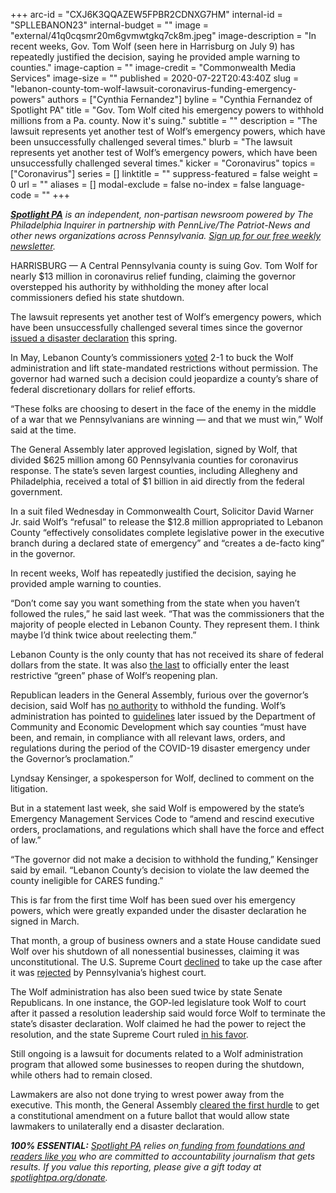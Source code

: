 +++
arc-id = "CXJ6K3QQAZEW5FPBR2CDNXG7HM"
internal-id = "SPLLEBANON23"
internal-budget = ""
image = "external/41q0cqsmr20m6gvmwtgkq7ck8m.jpeg"
image-description = "In recent weeks, Gov. Tom Wolf (seen here in Harrisburg on July 9) has repeatedly justified the decision, saying he provided ample warning to counties."
image-caption = ""
image-credit = "Commonwealth Media Services"
image-size = ""
published = 2020-07-22T20:43:40Z
slug = "lebanon-county-tom-wolf-lawsuit-coronavirus-funding-emergency-powers"
authors = ["Cynthia Fernandez"]
byline = "Cynthia Fernandez of Spotlight PA"
title = "Gov. Tom Wolf cited his emergency powers to withhold millions from a Pa. county. Now it's suing."
subtitle = ""
description = "The lawsuit represents yet another test of Wolf’s emergency powers, which have been unsuccessfully challenged several times."
blurb = "The lawsuit represents yet another test of Wolf’s emergency powers, which have been unsuccessfully challenged several times."
kicker = "Coronavirus"
topics = ["Coronavirus"]
series = []
linktitle = ""
suppress-featured = false
weight = 0
url = ""
aliases = []
modal-exclude = false
no-index = false
language-code = ""
+++

<a href="https://www.spotlightpa.org/"><i><b>Spotlight PA</b></i></a><i> is an independent, non-partisan newsroom powered by The Philadelphia Inquirer in partnership with PennLive/The Patriot-News and other news organizations across Pennsylvania. </i><a href="https://www.spotlightpa.org/newsletters"><i>Sign up for our free weekly newsletter</i></a><i>.</i>

HARRISBURG — A Central Pennsylvania county is suing Gov. Tom Wolf for nearly $13 million in coronavirus relief funding, claiming the governor overstepped his authority by withholding the money after local commissioners defied his state shutdown.

The lawsuit represents yet another test of Wolf’s emergency powers, which have been unsuccessfully challenged several times since the governor <a href="https://www.spotlightpa.org/news/2020/03/coronavirus-tom-wolf-emergency-powers-pennsylvania/">issued a disaster declaration</a> this spring.

In May, Lebanon County’s commissioners <a href="https://www.ldnews.com/story/news/2020/05/15/coronavirus-in-pa-lebanon-county-rejects-gov-wolf-moves-itself-into-yellow-phase-reopen/5197265002/">voted</a> 2-1 to buck the Wolf administration and lift state-mandated restrictions without permission. The governor had warned such a decision could jeopardize a county’s share of federal discretionary dollars for relief efforts.

“These folks are choosing to desert in the face of the enemy in the middle of a war that we Pennsylvanians are winning — and that we must win,” Wolf said at the time.

<script src="https://www.spotlightpa.org/embed.js" async></script><div data-spl-embed-version="1" data-spl-src="https://www.spotlightpa.org/embeds/donate/"></div>


The General Assembly later approved legislation, signed by Wolf, that divided $625 million among 60 Pennsylvania counties for coronavirus response. The state’s seven largest counties, including Allegheny and Philadelphia, received a total of $1 billion in aid directly from the federal government.

In a suit filed Wednesday in Commonwealth Court, Solicitor David Warner Jr. said Wolf’s “refusal” to release the $12.8 million appropriated to Lebanon County “effectively consolidates complete legislative power in the executive branch during a declared state of emergency” and “creates a de-facto king” in the governor.

In recent weeks, Wolf has repeatedly justified the decision, saying he provided ample warning to counties.

“Don’t come say you want something from the state when you haven’t followed the rules,” he said last week. “That was the commissioners that the majority of people elected in Lebanon County. They represent them. I think maybe I’d think twice about reelecting them.”

Lebanon County is the only county that has not received its share of federal dollars from the state. It was also <a href="https://web.archive.org/web/20230117063800/https://www.governor.pa.gov/newsroom/gov-wolf-last-pa-county-will-move-to-green-on-july-3/">the last</a> to officially enter the least restrictive “green” phase of Wolf’s reopening plan.

Republican leaders in the General Assembly, furious over the governor’s decision, said Wolf has <a href="http://www.repsaylor.com/News/17903/Latest-News/Saylor-Calls-for-Governor-to-Release-COVID-19-Relief-Funds-to-Lebanon-County">no authority</a> to withhold the funding. Wolf’s administration has pointed to <a href="https://dced.pa.gov/download/covid-19-county-relief-block-grant-guidelines-2020/?wpdmdl=94990">guidelines</a> later issued by the Department of Community and Economic Development which say counties “must have been, and remain, in compliance with all relevant laws, orders, and regulations during the period of the COVID-19 disaster emergency under the Governor’s proclamation.”

Lyndsay Kensinger, a spokesperson for Wolf, declined to comment on the litigation.

But in a statement last week, she said Wolf is empowered by the state’s Emergency Management Services Code to “amend and rescind executive orders, proclamations, and regulations which shall have the force and effect of law.”

“The governor did not make a decision to withhold the funding,” Kensinger said by email. “Lebanon County’s decision to violate the law deemed the county ineligible for CARES funding.”

This is far from the first time Wolf has been sued over his emergency powers, which were greatly expanded under the disaster declaration he signed in March.

<script src="https://www.spotlightpa.org/embed.js" async></script><div data-spl-embed-version="1" data-spl-src="https://www.spotlightpa.org/embeds/newsletter/"></div>


That month, a group of business owners and a state House candidate sued Wolf over his shutdown of all nonessential businesses, claiming it was unconstitutional. The U.S. Supreme Court <a href="https://pittsburgh.cbslocal.com/2020/05/06/danny-devito-supreme-court-challenge-gov-wolf-shutdown-order/" target=_blank>declined</a> to take up the case after it was <a href="https://www.law.com/thelegalintelligencer/2020/04/14/pa-justices-toss-emergency-challenge-to-wolfs-covid-19-shutdown-order/?slreturn=20200622164020" target=_blank>rejected</a> by Pennsylvania’s highest court.

The Wolf administration has also been sued twice by state Senate Republicans. In one instance, the GOP-led legislature took Wolf to court after it passed a resolution leadership said would force Wolf to terminate the state’s disaster declaration. Wolf claimed he had the power to reject the resolution, and the state Supreme Court ruled <a href="https://www.spotlightpa.org/news/2020/07/pennsylvania-coronavirus-disaster-declaration-supreme-court-ruling/">in his favor</a>.

Still ongoing is a lawsuit for documents related to a Wolf administration program that allowed some businesses to reopen during the shutdown, while others had to remain closed.

Lawmakers are also not done trying to wrest power away from the executive. This month, the General Assembly <a href="https://www.spotlightpa.org/news/2020/07/coronavirus-disaster-declaration-pennsylvania-legislature-powers/">cleared the first hurdle</a> to get a constitutional amendment on a future ballot that would allow state lawmakers to unilaterally end a disaster declaration.

<i><b>100% ESSENTIAL:</b></i> <a href="https://www.spotlightpa.org/"><i>Spotlight PA</i></a><i> relies on</i><a href="https://www.spotlightpa.org/support"><i> funding from foundations and readers like you</i></a><i> who are committed to accountability journalism that gets results. If you value this reporting, please give a gift today at </i><a href="http://spotlightpa.org/donate"><i>spotlightpa.org/donate</i></a><i>.</i>
